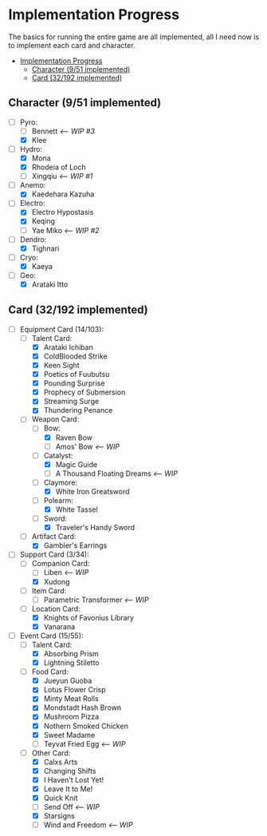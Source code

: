 # Implementation Progress

The basics for running the entire game are all implemented,
all I need now is to implement each card and character.

- [Implementation Progress](#implementation-progress)
  - [Character (9/51 implemented)](#character-951-implemented)
  - [Card (32/192 implemented)](#card-32192-implemented)

## Character (9/51 implemented)

- [ ] Pyro:
  - [ ] Bennett _<-- WIP #3_
  - [x] Klee
- [ ] Hydro:
  - [x] Mona
  - [x] Rhodeia of Loch
  - [ ] Xingqiu _<-- WIP #1_
- [ ] Anemo:
  - [x] Kaedehara Kazuha
- [ ] Electro:
  - [x] Electro Hypostasis
  - [x] Keqing
  - [ ] Yae Miko _<-- WIP #2_
- [ ] Dendro:
  - [x] Tighnari
- [ ] Cryo:
  - [x] Kaeya
- [ ] Geo:
  - [x] Arataki Itto

## Card (32/192 implemented)

- [ ] Equipment Card (14/103):
  - [ ] Talent Card:
    - [x] Arataki Ichiban
    - [x] ColdBlooded Strike
    - [x] Keen Sight
    - [x] Poetics of Fuubutsu
    - [x] Pounding Surprise
    - [x] Prophecy of Submersion
    - [x] Streaming Surge
    - [x] Thundering Penance
  - [ ] Weapon Card:
    - [ ] Bow:
      - [x] Raven Bow
      - [ ] Amos' Bow _<-- WIP_
    - [ ] Catalyst:
      - [x] Magic Guide
      - [ ] A Thousand Floating Dreams _<-- WIP_
    - [ ] Claymore:
      - [x] White Iron Greatsword
    - [ ] Polearm:
      - [x] White Tassel
    - [ ] Sword:
      - [x] Traveler's Handy Sword
  - [ ] Artifact Card:
    - [x] Gambler's Earrings
- [ ] Support Card (3/34):
  - [ ] Companion Card:
    - [ ] Liben _<-- WIP_
    - [x] Xudong
  - [ ] Item Card:
    - [ ] Parametric Transformer _<-- WIP_
  - [ ] Location Card:
    - [x] Knights of Favonius Library
    - [x] Vanarana
- [ ] Event Card (15/55):
  - [ ] Talent Card:
    - [x] Absorbing Prism
    - [x] Lightning Stiletto
  - [ ] Food Card:
    - [x] Jueyun Guoba
    - [x] Lotus Flower Crisp
    - [x] Minty Meat Rolls
    - [x] Mondstadt Hash Brown
    - [x] Mushroom Pizza
    - [x] Nothern Smoked Chicken
    - [x] Sweet Madame
    - [ ] Teyvat Fried Egg _<-- WIP_
  - [ ] Other Card:
    - [x] Calxs Arts
    - [x] Changing Shifts
    - [x] I Haven't Lost Yet!
    - [x] Leave It to Me!
    - [x] Quick Knit
    - [ ] Send Off _<-- WIP_
    - [x] Starsigns
    - [ ] Wind and Freedom _<-- WIP_
